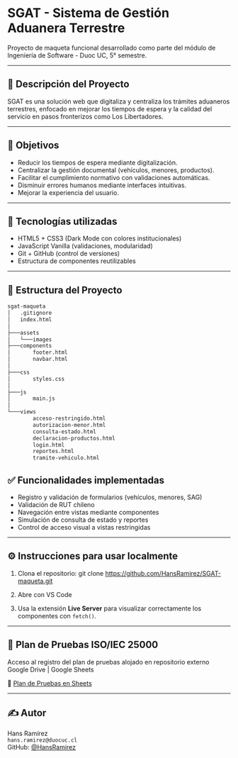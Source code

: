 # SGAT - Sistema de Gestión Aduanera Terrestre

Proyecto de maqueta funcional desarrollado como parte del módulo de Ingeniería de Software - Duoc UC, 5° semestre.

---

## 📌 Descripción del Proyecto

SGAT es una solución web que digitaliza y centraliza los trámites aduaneros terrestres, enfocado en mejorar los tiempos de espera y la calidad del servicio en pasos fronterizos como Los Libertadores.

---

## 🎯 Objetivos

- Reducir los tiempos de espera mediante digitalización.
- Centralizar la gestión documental (vehículos, menores, productos).
- Facilitar el cumplimiento normativo con validaciones automáticas.
- Disminuir errores humanos mediante interfaces intuitivas.
- Mejorar la experiencia del usuario.

---

## 🧰 Tecnologías utilizadas

- HTML5 + CSS3 (Dark Mode con colores institucionales)
- JavaScript Vanilla (validaciones, modularidad)
- Git + GitHub (control de versiones)
- Estructura de componentes reutilizables

---

## 📁 Estructura del Proyecto

```markdown
sgat-maqueta
│   .gitignore
│   index.html
│
├───assets
│   └───images
├───components
│       footer.html
│       navbar.html
│
├───css
│       styles.css
│
├───js
│       main.js
│
└───views
        acceso-restringido.html
        autorizacion-menor.html
        consulta-estado.html
        declaracion-productos.html
        login.html
        reportes.html
        tramite-vehiculo.html

```

## ✅ Funcionalidades implementadas

- Registro y validación de formularios (vehículos, menores, SAG)
- Validación de RUT chileno
- Navegación entre vistas mediante componentes
- Simulación de consulta de estado y reportes
- Control de acceso visual a vistas restringidas

---

## ⚙️ Instrucciones para usar localmente

1. Clona el repositorio:
git clone https://github.com/HansRamirez/SGAT-maqueta.git

2. Abre con VS Code

3. Usa la extensión **Live Server** para visualizar correctamente los componentes con `fetch()`.

---

## 📝 Plan de Pruebas ISO/IEC 25000
Acceso al registro del plan de pruebas alojado en repositorio externo Google Drive | Google Sheets

📎 [Plan de Pruebas en Sheets](https://docs.google.com/spreadsheets/d/1FReYiRz87yKdGdVPoR7gaAuCkdCd3s3gJHrAsmrejxg/edit?usp=sharing)

---

## ✍️ Autor

Hans Ramírez  
`hans.ramirez@duocuc.cl`  
GitHub: [@HansRamirez](https://github.com/HansRamirez)


